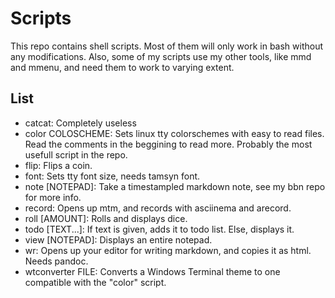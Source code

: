 # Scripts

This repo contains shell scripts. Most of them will only work in bash without
any modifications. Also, some of my scripts use my other tools, like mmd and
mmenu, and need them to work to varying extent.

## List

- catcat: Completely useless
- color COLOSCHEME: Sets linux tty colorschemes with easy to read files.
  Read the comments in the beggining to read more. Probably the most usefull
  script in the repo.
- flip: Flips a coin.
- font: Sets tty font size, needs tamsyn font.
- note [NOTEPAD]: Take a timestampled markdown note, see my bbn repo for more
  info.
- record: Opens up mtm, and records with asciinema and arecord.
- roll [AMOUNT]: Rolls and displays dice.
- todo [TEXT...]: If text is given, adds it to todo list. Else, displays it.
- view [NOTEPAD]: Displays an entire notepad.
- wr: Opens up your editor for writing markdown, and copies it as html. Needs
  pandoc.
- wtconverter FILE: Converts a Windows Terminal theme to one compatible with
  the "color" script.
